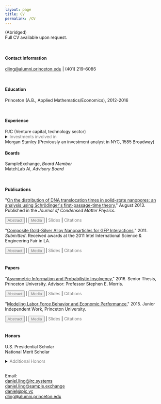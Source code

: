 ```yaml
---
layout: page
title: CV
permalink: /CV
---
```



(Abridged)\
Full CV available upon request.

<br>

#### **Contact Information**
dling@alumni.princeton.edu | (401) 219-6086

<br>

#### **Education**  
Princeton (A.B., Applied Mathematics/Economics), 2012-2016

<br>

#### **Experience**  
<inlineinvestments>
  PJC (Venture capital, technology sector) &nbsp; &nbsp; &nbsp; &nbsp;
  <details>
    <summary>
      <span style="color: grey;">Investments involved in</span>
    </summary>
    <a href="https://www.about.pangea.app/">Pangea</a>, <a href="https://synthesis.ai/">Synthesis AI</a>, <a href="https://rethinksoftware.com/">Rethink</a>, <a href="https://www.nativevoice.ai/">NativeVoice</a>, <a href="https://riyacollective.com/">Riya Collective</a>, <a href="https://www.intersectlabs.io/">Intersect Labs</a>, <a href="https://www.edenhealth.com/">EdenHealth</a>, <a href="https://www.neurable.com/">Neurable</a>, <a href="https://www.truenorthfleet.com/">TrueNorth</a>, <a href="https://livelyme.com/">Lively</a>, <a href="https://www.expensify.com/">Expensify</a>, <a href="https://www.joinsmartpath.com/">SmartPath</a>, <a href="https://www.reelables.com/">Reelables</a>, <a href="https://www.splitspot.com/">SplitSpot</a>, <a href="https://openly.com/">Openly</a>, among others.
  </details>
</inlineinvestments>
Morgan Stanley (Previously an investment analyst in NYC, 1585 Broadway)

<br>

#### **Boards**  
SampleExchange, *Board Member*  
MatchLab AI, *Advisory Board*

<br>

#### **Publications**  
"[On the distribution of DNA translocation times in solid-state nanopores: an analysis using Schrödinger's first-passage-time theory](https://iopscience.iop.org/article/10.1088/0953-8984/25/37/375102/meta)," August 2013. Published in the *Journal of Condensed Matter Physics*.

<!--- Button bar -->
<div class="buttonbar">
							<button class="button" onclick="myFunction(&quot;abs1&quot;)" style="color: grey;">
								Abstract
							</button> |
							<button class="button" onclick="myFunction(&quot;media1&quot;)" style="color: grey;">
								Media
							</button> |
							<a href="x" style="color: grey; text-decoration:none;">
								Slides
							</a> |
							<a href="https://scholar.google.com/scholar?oi=bibs&hl=en&cites=7438379985292715049" style="color: grey; text-decoration:none;">
								Citations
							</a>
</div>

<div class="popup" id="abs1" style="display:none;">
								In this short paper, a correction is made to the recently proposed solution of Li and Talaga to a 1D biased diffusion model for linear DNA translocation, and a new analysis will be given to their data. It was pointed out by us recently that this 1D linear translocation model is equivalent to the one that was considered by Schrödinger for the Ehrenhaft–Millikan measurements on electron charge. Here, we apply Schrödinger's first-passage-time distribution formula to the data set in Li and Talaga. It is found that Schrödinger's formula can be used to describe the time distribution of DNA translocation in solid-state nanopores. These fittings yield two useful parameters: the drift velocity of DNA translocation and the diffusion constant of DNA inside the nanopore. The results suggest two regimes of DNA translocation: (I) at low voltages, there are clear deviations from Smoluchowski's linear law of electrophoresis, which we attribute to the entropic barrier effects; (II) at high voltages, the translocation velocity is a linear function of the applied electric field. In regime II, the apparent diffusion constant exhibits a quadratic dependence on the applied electric field, suggesting a mechanism of the Taylor-dispersion effect likely due to the electro-osmotic flow field in the nanopore channel. This analysis yields a dispersion-free diffusion constant value of 11.2 nm2 μs−1 for the segment of DNA inside the nanopore, which is in quantitative agreement with the Stokes–Einstein theory. The implication of Schrödinger's formula for DNA sequencing is discussed.
</div>

<div class="popup"  id="media1" style="display:none;">
							  <a href="x">The Boston Globe
							  </a>,
							  <a href="x">National Affairs
							  </a>,
							  <a href="x">Vox
							  </a>.
</div>

<p></p>

"[Composite Gold-Silver Alloy Nanoparticles for GFP Interactions](https://pdfs.semanticscholar.org/4900/eb3fbe32df15c0c12232e6a64c0060b989e5.pdf)," 2011. *Submitted*. Received awards at the 2011 Intel International Science & Engineering Fair in LA.

<!--- Button bar -->
<div class="buttonbar">
							<button class="button" onclick="myFunction(&quot;abs2&quot;)" style="color: grey;">
								Abstract
							</button> |
							<button class="button" onclick="myFunction(&quot;media2&quot;)" style="color: grey;">
								Media
							</button> |
							<a href="x" style="color: grey; text-decoration:none;">
								Slides
							</a> |
							<a style="color: grey; text-decoration:none;">
								Citations
							</a>
</div>

<div class="popup" id="abs2" style="display:none;">
								Gold nanoparticles (AuNPs) are widely used for their optical sensitivity and convenience. The unique optical properties of AuNPs arise from their surface plasmon resonance (SPR) when interacting with light of various wavelengths in the visible range. We are developing a novel gold and silver composite nanoparticle (AuAg-NP) with tunable optical properties, synthesized by reduction of AgNO3 and HAuCl4 with oleylamine and octadecene as reducing agents. With precise synthesis and modification, we are able to fine-tune the SPR peak of the AuAg-NPs through adjustments in the Au/Ag composition, size, and surface conjugations. By controlling the characteristics of the AuAg-NPs, we study the energy transfer between the AuAg-NPs and other optically active molecules, specifically the green fluorescent protein (GFP). The GFP, known for its distinctive green fluorescence, has extensive use in cellular and molecular imaging. Both the AuAg-NPs and the GFP have similar light-activated properties in the same optical range, allowing for resonant energy transfer. We are investigating ligand addition and silica coating on the AuAg-NPs and studying their effects on the NP-GFP coupling. We have observed a wide range of interactions, including quenching of the GFP fluorescence.
</div>

<div class="popup"  id="media2" style="display:none;">
							  <a href="x">The Boston Globe
							  </a>,
							  <a href="x">National Affairs
							  </a>,
							  <a href="x">Vox
							  </a>.
</div>

<br>

#### **Papers**  
"[Asymmetric Information and Probabilistic Insolvency](https://dataspace.princeton.edu/handle/88435/dsp01bn9999183)," 2016. Senior Thesis, Princeton University. Advisor: Professor Stephen E. Morris.

<!--- Button bar -->
<div class="buttonbar">
							<button class="button" onclick="myFunction(&quot;abs1&quot;)" style="color: grey;">
								Abstract
							</button> |
							<button class="button" onclick="myFunction(&quot;media1&quot;)" style="color: grey;">
								Media
							</button> |
							<a href="x" style="color: grey; text-decoration:none;">
								Slides
							</a> |
							<a href="https://scholar.google.com/scholar?oi=bibs&hl=en&cites=7438379985292715049" style="color: grey; text-decoration:none;">
								Citations
							</a>
</div>

<div class="popup" id="abs1" style="display:none;">
								In this short paper, a correction is made to the recently proposed solution of Li and Talaga to a 1D biased diffusion model for linear DNA translocation, and a new analysis will be given to their data. It was pointed out by us recently that this 1D linear translocation model is equivalent to the one that was considered by Schrödinger for the Ehrenhaft–Millikan measurements on electron charge. Here, we apply Schrödinger's first-passage-time distribution formula to the data set in Li and Talaga. It is found that Schrödinger's formula can be used to describe the time distribution of DNA translocation in solid-state nanopores. These fittings yield two useful parameters: the drift velocity of DNA translocation and the diffusion constant of DNA inside the nanopore. The results suggest two regimes of DNA translocation: (I) at low voltages, there are clear deviations from Smoluchowski's linear law of electrophoresis, which we attribute to the entropic barrier effects; (II) at high voltages, the translocation velocity is a linear function of the applied electric field. In regime II, the apparent diffusion constant exhibits a quadratic dependence on the applied electric field, suggesting a mechanism of the Taylor-dispersion effect likely due to the electro-osmotic flow field in the nanopore channel. This analysis yields a dispersion-free diffusion constant value of 11.2 nm2 μs−1 for the segment of DNA inside the nanopore, which is in quantitative agreement with the Stokes–Einstein theory. The implication of Schrödinger's formula for DNA sequencing is discussed.
</div>

<div class="popup"  id="media1" style="display:none;">
							  <a href="x">The Boston Globe
							  </a>,
							  <a href="x">National Affairs
							  </a>,
							  <a href="x">Vox
							  </a>.
</div>

<p></p>

"[Modeling Labor Force Behavior and Economic Performance]()," 2015. Junior Independent Work, Princeton University.

<!--- Button bar -->
<div class="buttonbar">
							<button class="button" onclick="myFunction(&quot;abs1&quot;)" style="color: grey;">
								Abstract
							</button> |
							<button class="button" onclick="myFunction(&quot;media1&quot;)" style="color: grey;">
								Media
							</button> |
							<a href="x" style="color: grey; text-decoration:none;">
								Slides
							</a> |
							<a href="https://scholar.google.com/scholar?oi=bibs&hl=en&cites=7438379985292715049" style="color: grey; text-decoration:none;">
								Citations
							</a>
</div>

<div class="popup" id="abs1" style="display:none;">
								In this short paper, a correction is made to the recently proposed solution of Li and Talaga to a 1D biased diffusion model for linear DNA translocation, and a new analysis will be given to their data. It was pointed out by us recently that this 1D linear translocation model is equivalent to the one that was considered by Schrödinger for the Ehrenhaft–Millikan measurements on electron charge. Here, we apply Schrödinger's first-passage-time distribution formula to the data set in Li and Talaga. It is found that Schrödinger's formula can be used to describe the time distribution of DNA translocation in solid-state nanopores. These fittings yield two useful parameters: the drift velocity of DNA translocation and the diffusion constant of DNA inside the nanopore. The results suggest two regimes of DNA translocation: (I) at low voltages, there are clear deviations from Smoluchowski's linear law of electrophoresis, which we attribute to the entropic barrier effects; (II) at high voltages, the translocation velocity is a linear function of the applied electric field. In regime II, the apparent diffusion constant exhibits a quadratic dependence on the applied electric field, suggesting a mechanism of the Taylor-dispersion effect likely due to the electro-osmotic flow field in the nanopore channel. This analysis yields a dispersion-free diffusion constant value of 11.2 nm2 μs−1 for the segment of DNA inside the nanopore, which is in quantitative agreement with the Stokes–Einstein theory. The implication of Schrödinger's formula for DNA sequencing is discussed.
</div>

<div class="popup"  id="media1" style="display:none;">
							  <a href="x">The Boston Globe
							  </a>,
							  <a href="x">National Affairs
							  </a>,
							  <a href="x">Vox
							  </a>.
</div>

<br>

#### **Honors**  
U.S. Presidential Scholar  
National Merit Scholar  

<!--- Additional Honors -->
<details>
<summary><span style="color: grey;">Additional Honors</span></summary>
<p>
Intel Science Talent Search (2012, Semifinalist)
<br>
Intel International Science & Engineering Fair (2011, Finalist and Special Award Winner)
<br>
Siemens Competition (2011, Finalist)
<br>
AP Scholar with Distinction
<br>
JSHS National Competition (2011, 3rd Place at National Finals, San Diego)
<br>
Harvard Book Award
<br>
Valedictorian, East Greenwich High School
<br>
Rhode Island Science Fair (2011, Overall Winner - Senior Division Champion)
</p>
</details>

<br>

<!--- additional emails -->
Email:\
<a href="mailto:daniel.ling@lrc.systems">
	daniel.ling@lrc.systems</a>\
<a href="mailto:daniel.ling@sample.exchange">
	daniel.ling@sample.exchange</a>\
<a href="mailto:daniel@pjc.vc">
	daniel@pjc.vc</a>\
<a href="mailto:dling@alumni.princeton.edu">
	dling@alumni.princeton.edu</a>

<!--- script for button bar -->
<script>
function myFunction(id) {
	var x = document.getElementById(id);

	var ids = ["inv", "abs1", "media1", "abs2", "media2", "abs3", "about1", "about2"];

	for(var i = 0; i < ids.length; i++) {
		var item = ids[i];
		if (item != id) {
			document.getElementById(item).style.display = "none";
		} else {
			if (x.style.display === "none") {
				x.style.display = "block";
			} else {
				x.style.display = "none";
			}
		}
	}


}
</script>
